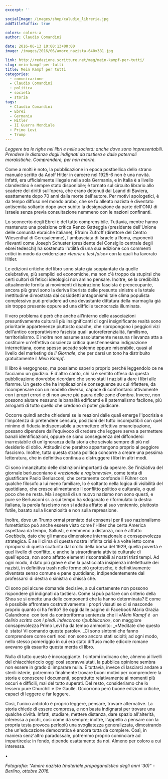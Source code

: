 ```yaml
---
excerpt: ''

socialImage: /images/shop/caludio_libreria.jpg
addTitleSuffix: true

colors: colors-a
author: Claudio Comandini

date: 2016-06-13 10:00:13+00:00
image: /images/2016/06/amore_nazista-640x381.jpg

link: http://redazione.scritture.net/mag/mein-kampf-per-tutti/
slug: mein-kampf-per-tutti
title: Mein Kampf per tutti
categories:
  - comunicazione
  - Claudio Comandini
  - politica
  - società
  - storia
tags:
  - Claudio Comandini
  - Ebrei
  - Germania
  - Hitler
  - II Guerra Mondiale
  - Primo Levi
  - Trump
---
```


_Leggere tra le righe nei libri e nelle società: anche dove sono impresentabili. Prendere le distanze dagli indignati da tastiera e dalle paternali moralistiche. Comprendere, per non morire._

Come a molti è noto, la pubblicazione in epoca postbellica dello strano manuale scritto da Adolf Hitler in carcere nel 1925-6 non è una novità. Infatti, era ufficialmente illegale nella sola Germania, e in Italia è a livello clandestino è sempre stato disponibile; è tornato sul circuito librario allo scadere dei diritti sull'opera, che erano detenuti dal Laand di Baviera, esattamente dopo 70 anni dalla morte dell'autore. Per motivi apologetici, è da tempo diffuso nel mondo arabo, che se fu alleato nazista è diventato antisemita soltanto dopo aver subito la designazione da parte dell'ONU di Israele senza previa consultazione nemmeno con le nazioni confinanti.

Lo sconcerto degli Ebrei è del tutto comprensibile. Tuttavia, mentre hanno mantenuto una posizione critica Renzo Gatteggia (presidente dell'Unione delle comunità ebraiche italiane), Efraim Zufroff (direttore del Centro Wiesenthal di Gerusalemme), l'ambasciata di Israele a Roma, esponenti rilevanti come Joseph Schuster (presidente del Consiglio centrale degli ebrei tedeschi) ha sostenuto l'utilità di una sua edizione con commenti critici in modo da evidenziare _«teorie e tesi false»_ con la quali ha lavorato Hitler.

Le edizioni critiche del libro sono state già soppiantate da quelle celebrative, più semplici ed economiche, ma non c'è troppo da stupirsi che certi cultori di feticci ideologici non amino pensare. Inoltre, se la credibilità attualmente fornita ai movimenti di ispirazione fascista è preoccupante, ancora più gravi sono la deriva liberista delle presunte sinistre e la totale inettitudine dimostrata dai cosiddetti antagonismi: tale clima populista complessivo può preludere ad una devastante dittatura della marmaglia già sin troppo presente oppure ad una difficile tecnocrazia illuminata.

Il vero problema è però che anche all'interno delle associazioni presuntivamente culturali più insignificanti di ogni insignificante realtà sono prioritarie appartenenze piuttosto opache, che ripropongono i peggiori vizi dell'antico corporativismo fascista quali autoreferenzialità, familismo, territorialismo. E inoltre non assume assolutamente nessuna rilevanza atta a costituire un'effettiva coscienza critica quest'ennesima indignazione internettiana, come spesso accade solenne eppure miserabile, quasi al livello del marketing de _Il Giornale_, che per darsi un tono ha distribuito gratuitamente il _Mein Kampf_.

Il libro è vergognoso, ma possiamo saperlo proprio perché leggendolo ce ne facciamo un giudizio. E d'altro canto, chi si è sentito offeso da questa pubblicazione dovrebbe ricordare che sono stati i nazisti a dare i libri alle fiamme. Un gesto che ha implicazioni e conseguenze su cui riflettere, da ricompensare con un modello diverso, capace di confrontarsi attivamente con i propri errori e di non avere più paura delle zone d'ombra. Invece, non possono aiutare nessuno le banalità edificanti e il paternalismo facilone, più arroganti di tutto quello che credono di poter giudicare.

Occorre quindi anche chiedersi se le reazioni dalle quali emerge l'ipocrisia e l'impotenza di pretendere censura, posizioni del tutto incompatibili con quel minimo di fiducia indispensabile a permettere effettiva emancipazione, possano dipendere dall'equivoco di credere che leggere serva a permettere banali identificazioni, oppure se siano conseguenza del diffondersi inarrestabile di un'ignoranza della storia che scivola sempre di più nel desiderio di oblio. Attitudini che peraltro appartengono proprio al peggiore fascismo. Inoltre, tutta questa strana politica concorre a creare una pessima letteratura, che in definitiva continua a distruggere i libri in altri modi.

Ci sono innanzitutto delle distinzioni importanti da operare. Se l'iniziativa del giornale berlusconiano è _«razionale e ragionevole»_, come tenta di giustificare Paolo Berlusconi, che certamente confonde il Führer con qualche filosofo a lui meno familiare, lo è soltanto nella logica di visibilità del quotidiano, che cresce alimentando il conflitto politico e culturale, o quel poco che ne resta. Ma i segnali di un nuovo nazismo non sono questi, e pure se Berlusconi sr. a sui tempo ha sdoganato e riformulato la destra italiana, la parola fascismo non si adatta affatto al suo ventennio, piuttosto futile, basato sulla licenziosità e non sulla repressione.

Inoltre, dove un Trump ormai premiato dai consensi per il suo nazionalismo fumettistico può anche essere visto come l'Hitler che certa America aspettava da tempo, Sallusti, e nemmeno a distanza, non è affatto Goebbels, dato che gli manca dimensione internazionale e consapevolezza strategica. E se il clima di questa nostra infinita crisi è a volte letto come riproporsi di quella scaturita dal crollo della borsa del 1929, quella povertà e quel livello di conflitto, e anche la straordinaria attività culturale di quell'epoca, non sono affatto elementi riscontrabili ai nostri tristi tempi. Ad ogni modo, il dato più grave è che la pasticciata insipienza intellettuale dei nazisti, in definitiva trash nelle forme più grottesche, è definitivamente diventata senso comune e pane quotidiano, indipendentemente dal professarsi di destra o sinistra o chissà che.

Ci sono poi alcune domande decisive, a cui certamente non possono rispondere gli indignati da tastiera. Come si può parlare con criterio della Shoa se si omette una delle componenti che la hanno determinata? E come è possibile affrontare costruttivamente i propri vissuti se ci si nasconde proprio quanto ci ha ferito? Se oggi dalle pagine di Facebook Maria Grazia Calandrone  con toni da controriforma sentenzia che il _«Mein Kampf è  un delirio scritto con i piedi. indecoroso ripubblicarlo»_, con maggiore consapevolezza Primo Levi ha da tempo ammonito: \_«Meditate che questo è  stato/ Vi comando queste parole». _Ci sono sintomi che fanno comprendere come certi nodi non sono ancora stati sciolti; ad ogni modo, nello stesso pomeriggio in cui era stato diffuso molte edicole romane avevano già esaurito questa merda di libro.

Nulla di tutto questo è incoraggiante. I sintomi indicano che, almeno ai livelli del chiacchiericcio oggi così sopravvalutati, la pubblica opinione sembra non essere in grado di imparare nulla. E tuttavia, invece di lasciarci andare a sterili isterie, potremmo finalmente trovare buoni motivi per comprendere la storia e conoscere i documenti, soprattutto relativamente ai momenti più oscuri e difficili, mai del tutto superati. Del resto, consideriamo che lo lessero pure Churchill e De Gaulle. Occorrono però buone edizioni critiche, capaci di leggere e far leggere.

Così, l'unico antidoto è proprio leggere, pensare, trovare alternative. La storia chiede di essere compresa, e non basta indignarsi per trovare una qualche civiltà. Infatti, studiare, mettere distanza, dare spazio all'alterità, interessa a pochi, così come da sempre; inoltre, l'appello a pensare con la propria testa provoca perlopiù una svogliatezza generalizzata, dimostrando che un'educazione democratica è ancora tutta da compiere. Così, in maniera senz'altro paradossale, potremmo proprio cominciare ad impartircela: in fondo, dipende esattamente da noi. Almeno per coloro a cui interessa.

•

_Fotografia: "Amore nazista (materiale propagandistico degli anni '30)" - Berlino, ottobre 2016._
